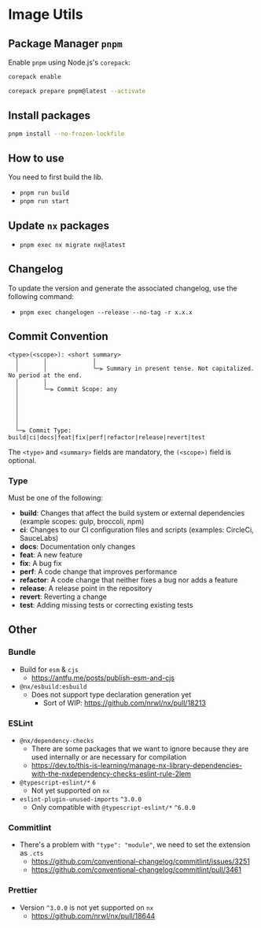 # Image Utils

## Package Manager `pnpm`

Enable `pnpm` using Node.js's `corepack`:

```sh
corepack enable
```

```sh
corepack prepare pnpm@latest --activate
```

## Install packages

```sh
pnpm install --no-frozen-lockfile
```

## How to use

You need to first build the lib.

- `pnpm run build`
- `pnpm run start`

## Update `nx` packages

- `pnpm exec nx migrate nx@latest`

## Changelog

To update the version and generate the associated changelog, use the following command:

- `pnpm exec changelogen --release --no-tag -r x.x.x`

## Commit Convention

```
<type>(<scope>): <short summary>
  │       │             │
  │       │             └─⫸ Summary in present tense. Not capitalized. No period at the end.
  │       │
  │       └─⫸ Commit Scope: any
  │
  │
  │
  │
  │
  └─⫸ Commit Type: build|ci|docs|feat|fix|perf|refactor|release|revert|test
```

The `<type>` and `<summary>` fields are mandatory, the `(<scope>)` field is optional.

### Type

Must be one of the following:

- **build**: Changes that affect the build system or external dependencies (example scopes: gulp, broccoli, npm)
- **ci**: Changes to our CI configuration files and scripts (examples: CircleCi, SauceLabs)
- **docs**: Documentation only changes
- **feat**: A new feature
- **fix**: A bug fix
- **perf**: A code change that improves performance
- **refactor**: A code change that neither fixes a bug nor adds a feature
- **release**: A release point in the repository
- **revert**: Reverting a change
- **test**: Adding missing tests or correcting existing tests

## Other

### Bundle

- Build for `esm` & `cjs`
  - https://antfu.me/posts/publish-esm-and-cjs
- `@nx/esbuild:esbuild`
  - Does not support type declaration generation yet
    - Sort of WIP: https://github.com/nrwl/nx/pull/18213

### ESLint

- `@nx/dependency-checks`
  - There are some packages that we want to ignore because they are used internally or are necessary for compilation
  - https://dev.to/this-is-learning/manage-nx-library-dependencies-with-the-nxdependency-checks-eslint-rule-2lem
- `@typescript-eslint/*` `6`
  - Not yet supported on `nx`
- `eslint-plugin-unused-imports` `^3.0.0`
  - Only compatible with `@typescript-eslint/*` `^6.0.0`

### Commitlint

- There's a problem with `"type": "module"`, we need to set the extension as `.cts`
  - https://github.com/conventional-changelog/commitlint/issues/3251
  - https://github.com/conventional-changelog/commitlint/pull/3461

### Prettier

- Version `^3.0.0` is not yet supported on `nx`
  - https://github.com/nrwl/nx/pull/18644
